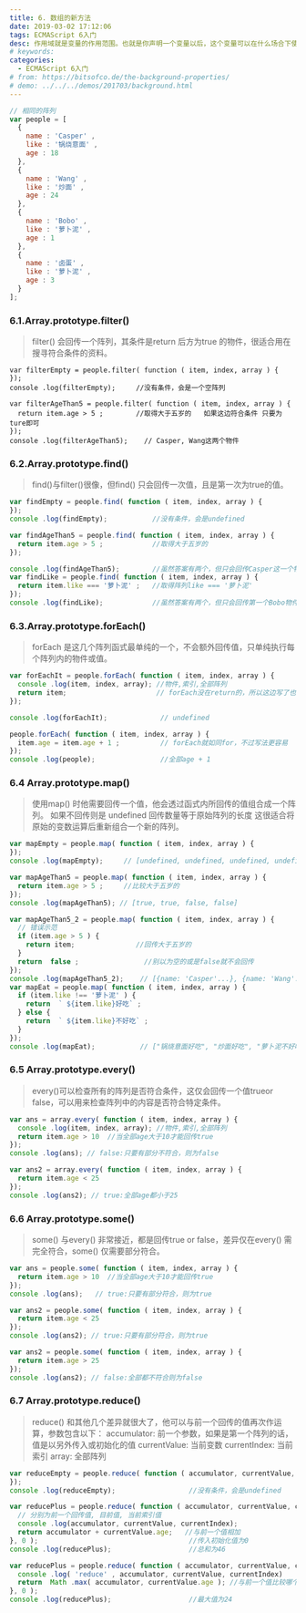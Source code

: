 ```yaml
---
title: 6. 数组的新方法
date: 2019-03-02 17:12:06
tags: ECMAScript 6入门
desc: 作用域就是变量的作用范围。也就是你声明一个变量以后，这个变量可以在什么场合下使用。以前的JavaScript只有全局作用域，和函数作用域。
# keywords: 
categories:
  - ECMAScript 6入门
# from: https://bitsofco.de/the-background-properties/
# demo: ../../../demos/201703/background.html
---
```


```javascript
// 相同的阵列
var people = [
  {
    name : 'Casper' ,
    like : '锅烧意面' ,
    age : 18
  },
  {
    name : 'Wang' ,
    like : '炒面' ,
    age : 24
  },
  {
    name : 'Bobo' ,
    like : '萝卜泥' ,
    age : 1
  },
  {
    name : '卤蛋' ,
    like : '萝卜泥' ,
    age : 3
  }
];
```

<a name="0579250f"></a>
### 6.1.Array.prototype.filter()

> filter() 会回传一个阵列，其条件是return 后方为true 的物件，很适合用在搜寻符合条件的资料。


```
var filterEmpty = people.filter( function ( item, index, array ) {
});
console .log(filterEmpty);     //没有条件，会是一个空阵列

var filterAgeThan5 = people.filter( function ( item, index, array ) {
  return item.age > 5 ;        //取得大于五岁的   如果这边符合条件 只要为ture即可
});
console .log(filterAgeThan5);    // Casper, Wang这两个物件
```

<a name="ef645e86"></a>
### 6.2.Array.prototype.find()

> find()与filter()很像，但find() 只会回传一次值，且是第一次为true的值。


```javascript
var findEmpty = people.find( function ( item, index, array ) {
});
console .log(findEmpty);           //没有条件，会是undefined

var findAgeThan5 = people.find( function ( item, index, array ) {
  return item.age > 5 ;            //取得大于五岁的
});

console .log(findAgeThan5);        //虽然答案有两个，但只会回传Casper这一个物件
var findLike = people.find( function ( item, index, array ) {
  return item.like === '萝卜泥' ;   //取得阵列like === '萝卜泥'
});
console .log(findLike);            //虽然答案有两个，但只会回传第一个Bobo物件
```

<a name="1e4a53ab"></a>
### 6.3.Array.prototype.forEach()

> forEach 是这几个阵列函式最单纯的一个，不会额外回传值，只单纯执行每个阵列内的物件或值。


```javascript
var forEachIt = people.forEach( function ( item, index, array ) {
  console .log(item, index, array); //物件,索引,全部阵列
  return item;                      // forEach没在return的，所以这边写了也没用
});

console .log(forEachIt);             // undefined

people.forEach( function ( item, index, array ) {
  item.age = item.age + 1 ;          // forEach就如同for，不过写法更容易
});
console .log(people);                //全部age + 1
```

<a name="1707e3d2"></a>
### 6.4 Array.prototype.map()

> 使用map() 时他需要回传一个值，他会透过函式内所回传的值组合成一个阵列。
> 如果不回传则是 undefined
> 回传数量等于原始阵列的长度
> 这很适合将原始的变数运算后重新组合一个新的阵列。


```javascript
var mapEmpty = people.map( function ( item, index, array ) {
});
console .log(mapEmpty);     // [undefined, undefined, undefined, undefined]

var mapAgeThan5 = people.map( function ( item, index, array ) {
  return item.age > 5 ;     //比较大于五岁的
});
console .log(mapAgeThan5); // [true, true, false, false]

var mapAgeThan5_2 = people.map( function ( item, index, array ) {
  // 错误示范
  if (item.age > 5 ) {
    return item;               //回传大于五岁的
  }
  return  false ;                //别以为空的或是false就不会回传
});
console .log(mapAgeThan5_2);    // [{name: 'Casper'...}, {name: 'Wang'...}, false, false]
var mapEat = people.map( function ( item, index, array ) {
  if (item.like !== '萝卜泥' ) {
    return  ` ${item.like}好吃` ;
  } else {
    return  ` ${item.like}不好吃` ;
  }
});
console .log(mapEat);           // ["锅烧意面好吃", "炒面好吃", "萝卜泥不好吃", "萝卜泥不好吃"]
```

<a name="023b7c41"></a>
### 6.5 Array.prototype.every()

> every()可以检查所有的阵列是否符合条件，这仅会回传一个值trueor false，可以用来检查阵列中的内容是否符合特定条件。


```javascript
var ans = array.every( function ( item, index, array ) {
  console .log(item, index, array); //物件,索引,全部阵列
  return item.age > 10  //当全部age大于10才能回传true
});
console .log(ans); // false:只要有部分不符合，则为false

var ans2 = array.every( function ( item, index, array ) {
  return item.age < 25
});
console .log(ans2); // true:全部age都小于25
```

<a name="1c79936c"></a>
### 6.6 Array.prototype.some()

> some() 与every() 非常接近，都是回传true or false，差异仅在every() 需完全符合，some() 仅需要部分符合。


```javascript
var ans = people.some( function ( item, index, array ) {
  return item.age > 10  //当全部age大于10才能回传true
});
console .log(ans);   // true:只要有部分符合，则为true

var ans2 = people.some( function ( item, index, array ) {
  return item.age < 25
});
console .log(ans2); // true:只要有部分符合，则为true  

var ans2 = people.some( function ( item, index, array ) {
  return item.age > 25
});
console .log(ans2); // false:全部都不符合则为false
```

<a name="aecbdfe3"></a>
### 6.7 Array.prototype.reduce()

> reduce() 和其他几个差异就很大了，他可以与前一个回传的值再次作运算，参数包含以下：
> accumulator: 前一个参数，如果是第一个阵列的话，值是以另外传入或初始化的值
> currentValue: 当前变数
> currentIndex: 当前索引
> array: 全部阵列


```javascript
var reduceEmpty = people.reduce( function ( accumulator, currentValue, currentIndex, array ) {
});
console .log(reduceEmpty);                  //没有条件，会是undefined

var reducePlus = people.reduce( function ( accumulator, currentValue, currentIndex, array ) {
  // 分别为前一个回传值, 目前值, 当前索引值
  console .log(accumulator, currentValue, currentIndex);
  return accumulator + currentValue.age;   //与前一个值相加
}, 0 );                                     //传入初始化值为0
console .log(reducePlus);                   //总和为46

var reducePlus = people.reduce( function ( accumulator, currentValue, currentIndex, array ) {
  console .log( 'reduce' , accumulator, currentValue, currentIndex)
  return  Math .max( accumulator, currentValue.age ); //与前一个值比较哪个大
}, 0 );
console .log(reducePlus);                   //最大值为24
```




